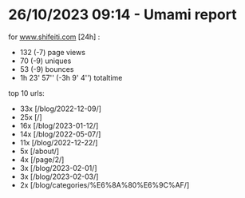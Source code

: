 # 26/10/2023 09:14 - Umami report
for www.shifeiti.com [24h] :

 - 132 (-7) page views
 - 70 (-9) uniques
 - 53 (-9) bounces
 - 1h 23' 57'' (-3h 9' 4'') totaltime


top 10 urls:
 - 33x [/blog/2022-12-09/]
 - 25x [/]
 - 16x [/blog/2023-01-12/]
 - 14x [/blog/2022-05-07/]
 - 11x [/blog/2022-12-22/]
 - 5x [/about/]
 - 4x [/page/2/]
 - 3x [/blog/2023-02-01/]
 - 3x [/blog/2023-02-03/]
 - 2x [/blog/categories/%E6%8A%80%E6%9C%AF/]


